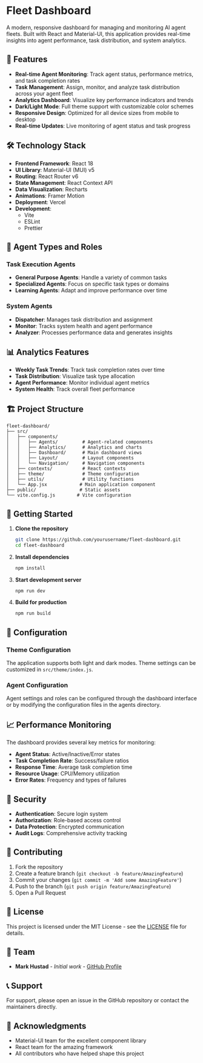 # Fleet Dashboard

A modern, responsive dashboard for managing and monitoring AI agent fleets. Built with React and Material-UI, this application provides real-time insights into agent performance, task distribution, and system analytics.

## 🚀 Features

- **Real-time Agent Monitoring**: Track agent status, performance metrics, and task completion rates
- **Task Management**: Assign, monitor, and analyze task distribution across your agent fleet
- **Analytics Dashboard**: Visualize key performance indicators and trends
- **Dark/Light Mode**: Full theme support with customizable color schemes
- **Responsive Design**: Optimized for all device sizes from mobile to desktop
- **Real-time Updates**: Live monitoring of agent status and task progress

## 🛠️ Technology Stack

- **Frontend Framework**: React 18
- **UI Library**: Material-UI (MUI) v5
- **Routing**: React Router v6
- **State Management**: React Context API
- **Data Visualization**: Recharts
- **Animations**: Framer Motion
- **Deployment**: Vercel
- **Development**:
  - Vite
  - ESLint
  - Prettier

## 🤖 Agent Types and Roles

### Task Execution Agents
- **General Purpose Agents**: Handle a variety of common tasks
- **Specialized Agents**: Focus on specific task types or domains
- **Learning Agents**: Adapt and improve performance over time

### System Agents
- **Dispatcher**: Manages task distribution and assignment
- **Monitor**: Tracks system health and agent performance
- **Analyzer**: Processes performance data and generates insights

## 📊 Analytics Features

- **Weekly Task Trends**: Track task completion rates over time
- **Task Distribution**: Visualize task type allocation
- **Agent Performance**: Monitor individual agent metrics
- **System Health**: Track overall fleet performance

## 🏗️ Project Structure

```
fleet-dashboard/
├── src/
│   ├── components/
│   │   ├── Agents/         # Agent-related components
│   │   ├── Analytics/      # Analytics and charts
│   │   ├── Dashboard/      # Main dashboard views
│   │   ├── Layout/         # Layout components
│   │   └── Navigation/     # Navigation components
│   ├── contexts/           # React contexts
│   ├── theme/              # Theme configuration
│   ├── utils/              # Utility functions
│   └── App.jsx            # Main application component
├── public/                # Static assets
└── vite.config.js        # Vite configuration
```

## 🚀 Getting Started

1. **Clone the repository**
   ```bash
   git clone https://github.com/yourusername/fleet-dashboard.git
   cd fleet-dashboard
   ```

2. **Install dependencies**
   ```bash
   npm install
   ```

3. **Start development server**
   ```bash
   npm run dev
   ```

4. **Build for production**
   ```bash
   npm run build
   ```

## 🔧 Configuration

### Theme Configuration
The application supports both light and dark modes. Theme settings can be customized in `src/theme/index.js`.

### Agent Configuration
Agent settings and roles can be configured through the dashboard interface or by modifying the configuration files in the agents directory.

## 📈 Performance Monitoring

The dashboard provides several key metrics for monitoring:

- **Agent Status**: Active/Inactive/Error states
- **Task Completion Rate**: Success/failure ratios
- **Response Time**: Average task completion time
- **Resource Usage**: CPU/Memory utilization
- **Error Rates**: Frequency and types of failures

## 🔐 Security

- **Authentication**: Secure login system
- **Authorization**: Role-based access control
- **Data Protection**: Encrypted communication
- **Audit Logs**: Comprehensive activity tracking

## 🤝 Contributing

1. Fork the repository
2. Create a feature branch (`git checkout -b feature/AmazingFeature`)
3. Commit your changes (`git commit -m 'Add some AmazingFeature'`)
4. Push to the branch (`git push origin feature/AmazingFeature`)
5. Open a Pull Request

## 📝 License

This project is licensed under the MIT License - see the [LICENSE](LICENSE) file for details.

## 👥 Team

- **Mark Hustad** - *Initial work* - [GitHub Profile](https://github.com/markhustad)

## 📞 Support

For support, please open an issue in the GitHub repository or contact the maintainers directly.

## 🙏 Acknowledgments

- Material-UI team for the excellent component library
- React team for the amazing framework
- All contributors who have helped shape this project
